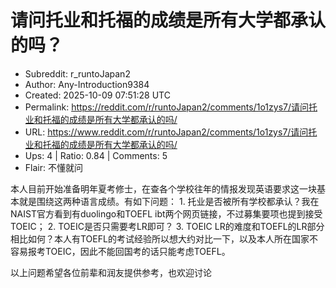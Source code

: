 # 请问托业和托福的成绩是所有大学都承认的吗？

- Subreddit: r_runtoJapan2
- Author: Any-Introduction9384
- Created: 2025-10-09 07:51:28 UTC
- Permalink: https://reddit.com/r/runtoJapan2/comments/1o1zys7/请问托业和托福的成绩是所有大学都承认的吗/
- URL: https://www.reddit.com/r/runtoJapan2/comments/1o1zys7/请问托业和托福的成绩是所有大学都承认的吗/
- Ups: 4 | Ratio: 0.84 | Comments: 5
- Flair: 不懂就问


本人目前开始准备明年夏考修士，在查各个学校往年的情报发现英语要求这一块基本就是围绕这两种语言成绩。有如下问题： 1.
托业是否被所有学校都承认？我在NAIST官方看到有duolingo和TOEFL
ibt两个网页链接，不过募集要项也提到接受TOEIC； 2.
TOEIC是否只需要考LR即可？ 3. TOEIC
LR的难度和TOEFL的LR部分相比如何？本人有TOEFL的考试经验所以想大约对比一下，以及本人所在国家不容易报考TOEIC，因此不能回国考的话只能考虑TOEFL。

以上问题希望各位前辈和润友提供参考，也欢迎讨论

